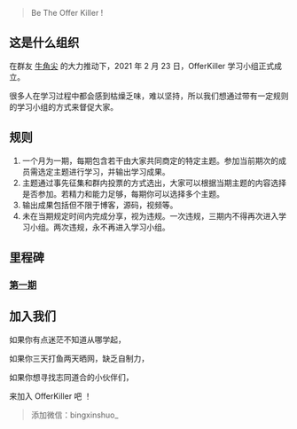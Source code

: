 > Be The Offer Killer !

## 这是什么组织

在群友 [牛角尖](https://github.com/ZuoHailong) 的大力推动下，2021 年 2 月 23 日，OfferKiller 学习小组正式成立。

很多人在学习过程中都会感到枯燥乏味，难以坚持，所以我们想通过带有一定规则的学习小组的方式来督促大家。

## 规则

1. 一个月为一期，每期包含若干由大家共同商定的特定主题。参加当前期次的成员需选定主题进行学习，并输出学习成果。
2. 主题通过事先征集和群内投票的方式选出，大家可以根据当期主题的内容选择是否参加。若精力和能力足够，每期你可以选择多个主题。
3. 输出成果包括但不限于博客，源码，视频等。
4. 未在当期规定时间内完成分享，视为违规。一次违规，三期内不得再次进入学习小组。两次违规，永不再进入学习小组。

## 里程碑

### [第一期](/content/no1.md)

## 加入我们

如果你有点迷茫不知道从哪学起，

如果你三天打鱼两天晒网，缺乏自制力，

如果你想寻找志同道合的小伙伴们，

来加入 OfferKiller 吧 ！

> 添加微信：bingxinshuo_